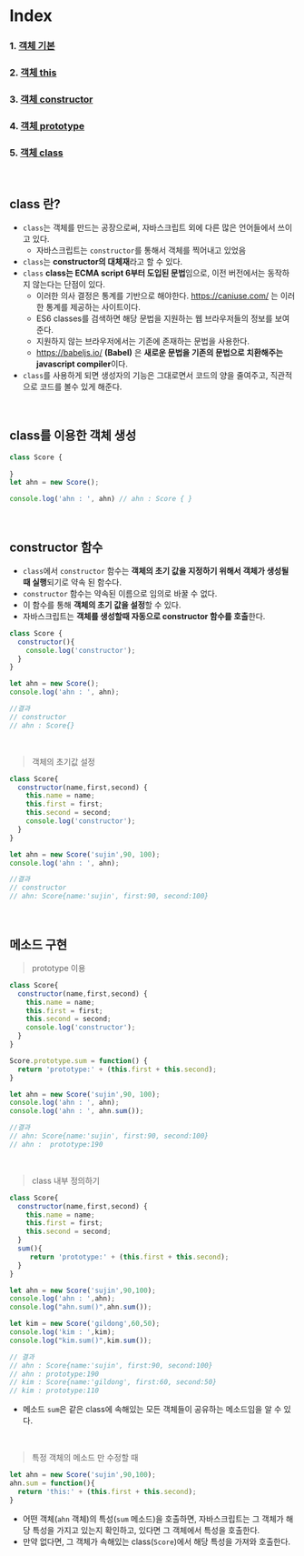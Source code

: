 # Index
### 1. [객체 기본](./객체.md)
### 2. [객체 this](./객체_this.md)
### 3. [객체 constructor](./객체_constructor.md)
### 4. [객체 prototype](./객체_prototype.md)
### 5. [객체 class](./객체_class.md)

<br>

## class 란?
- ```class```는 객체를 만드는 공장으로써, 자바스크립트 외에 다른 많은 언어들에서 쓰이고 있다.
  - 자바스크립트는 ```constructor```를 통해서 객체를 찍어내고 있었음
- ```class```는 **constructor의 대체재**라고 할 수 있다. 
- ```class``` **class는 ECMA script 6부터 도입된 문법**임으로, 이전 버전에서는 동작하지 않는다는 단점이 있다.
  - 이러한 의사 결정은 통계를 기반으로 해야한다. https://caniuse.com/ 는 이러한 통계를 제공하는 사이트이다.
  - ES6 classes를 검색하면 해당 문법을 지원하는 웹 브라우저들의 정보를 보여준다.
  - 지원하지 않는 브라우저에서는 기존에 존재하는 문법을 사용한다.
  - https://babeljs.io/ **(Babel)** 은 **새로운 문법을 기존의 문법으로 치환해주는 javascript compiler**이다.
- ```class```를 사용하게 되면 생성자의 기능은 그대로면서 코드의 양을 줄여주고, 직관적으로 코드를 볼수 있게 해준다.

<br>

## class를 이용한 객체 생성
```javascript
class Score {
 
}
let ahn = new Score();

console.log('ahn : ', ahn) // ahn : Score { }

```

<br>

## constructor 함수
-  ```class```에서 ```constructor``` 함수는 **객체의 초기 값을 지정하기 위해서 객체가 생성될 때 실행**되기로 약속 된 함수다.
-  ```constructor``` 함수는 약속된 이름으로 임의로 바꿀 수 없다.
-  이 함수를 통해 **객체의 초기 값을 설정**할 수 있다.
-  자바스크립트는 **객체를 생성할때 자동으로  constructor 함수를 호출**한다.


```javascript
class Score {
  constructor(){
    console.log('constructor');
  }
}

let ahn = new Score();
console.log('ahn : ', ahn);

//결과
// constructor
// ahn : Score{}

```
<br>

> 객체의 초기값 설정
```javascript
class Score{
  constructor(name,first,second) {
    this.name = name;
    this.first = first;
    this.second = second;
    console.log('constructor');
  }
}

let ahn = new Score('sujin',90, 100);
console.log('ahn : ', ahn);

//결과
// constructor
// ahn: Score{name:'sujin', first:90, second:100}

```

<br> 

## 메소드 구현
> prototype 이용
```javascript
class Score{
  constructor(name,first,second) {
    this.name = name;
    this.first = first;
    this.second = second;
    console.log('constructor');
  }
}

Score.prototype.sum = function() {
  return 'prototype:' + (this.first + this.second);
}

let ahn = new Score('sujin',90, 100);
console.log('ahn : ', ahn);
console.log('ahn : ', ahn.sum());

//결과
// ahn: Score{name:'sujin', first:90, second:100}
// ahn :  prototype:190

```

<br>

> class 내부 정의하기
```javascript
class Score{
  constructor(name,first,second) {
    this.name = name;
    this.first = first;
    this.second = second;
  }
  sum(){
     return 'prototype:' + (this.first + this.second);
  }
}

let ahn = new Score('sujin',90,100);
console.log('ahn : ',ahn);
console.log("ahn.sum()",ahn.sum());

let kim = new Score('gildong',60,50);
console.log('kim : ',kim);
console.log("kim.sum()",kim.sum());

// 결과
// ahn : Score{name:'sujin', first:90, second:100}
// ahn : prototype:190
// kim : Score{name:'gildong', first:60, second:50}
// kim : prototype:110

```
- 메소드 ```sum```은 같은 class에 속해있는 모든 객체들이 공유하는 메소드임을 알 수 있다.

<br>

> 특정 객체의 메소드 만 수정할 때
```javascript
let ahn = new Score('sujin',90,100);
ahn.sum = function(){
  return 'this:' + (this.first + this.second);
}

```
- 어떤 객체(```ahn``` 객체)의 특성(```sum``` 메소드)을 호출하면, 자바스크립트는 그 객체가 해당 특성을 가지고 있는지 확인하고, 있다면 그 객체에서 특성을 호출한다.
- 만약 없다면, 그 객체가 속해있는 class(```Score```)에서 해당 특성을 가져와 호출한다.










